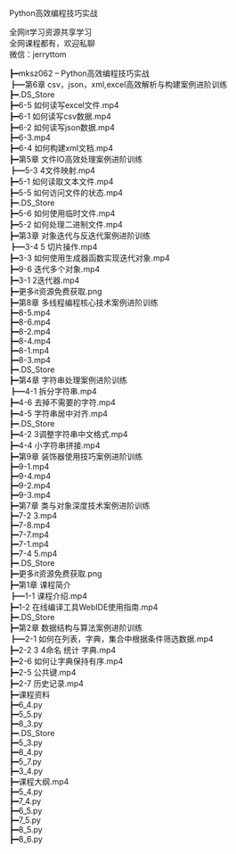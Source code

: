 Python高效编程技巧实战

全网it学习资源共享学习<br>全网课程都有，欢迎私聊<br>微信：jerryttom<br>

┣━mksz062 – Python高效编程技巧实战<br> ┣━第6章 csv，json，xml,excel高效解析与构建案例进阶训练<br> ┣━.DS_Store<br> ┣━6-5 如何读写excel文件.mp4<br> ┣━6-1 如何读写csv数据.mp4<br> ┣━6-2 如何读写json数据.mp4<br> ┣━6-3.mp4<br> ┣━6-4 如何构建xml文档.mp4<br> ┣━第5章 文件IO高效处理案例进阶训练<br> ┣━5-3 4文件映射.mp4<br> ┣━5-1 如何读取文本文件.mp4<br> ┣━5-5 如何访问文件的状态.mp4<br> ┣━.DS_Store<br> ┣━5-6 如何使用临时文件.mp4<br> ┣━5-2 如何处理二进制文件.mp4<br> ┣━第3章 对象迭代与反迭代案例进阶训练<br> ┣━3-4 5 切片操作.mp4<br> ┣━3-3 如何使用生成器函数实现迭代对象.mp4<br> ┣━9-6 迭代多个对象.mp4<br> ┣━3-1 2迭代器.mp4<br> ┣━更多it资源免费获取.png<br> ┣━第8章 多线程编程核心技术案例进阶训练<br> ┣━8-5.mp4<br> ┣━8-6.mp4<br> ┣━8-2.mp4<br> ┣━8-4.mp4<br> ┣━8-1.mp4<br> ┣━8-3.mp4<br> ┣━.DS_Store<br> ┣━第4章 字符串处理案例进阶训练<br> ┣━4-1 拆分字符串.mp4<br> ┣━4-6 去掉不需要的字符.mp4<br> ┣━4-5 字符串居中对齐.mp4<br> ┣━.DS_Store<br> ┣━4-2 3调整字符串中文格式.mp4<br> ┣━4-4 小字符串拼接.mp4<br> ┣━第9章 装饰器使用技巧案例进阶训练<br> ┣━9-1.mp4<br> ┣━9-4.mp4<br> ┣━9-2.mp4<br> ┣━9-3.mp4<br> ┣━第7章 类与对象深度技术案例进阶训练<br> ┣━7-2 3.mp4<br> ┣━7-8.mp4<br> ┣━7-7.mp4<br> ┣━7-1.mp4<br> ┣━7-4 5.mp4<br> ┣━.DS_Store<br> ┣━更多it资源免费获取.png<br> ┣━第1章 课程简介<br> ┣━1-1 课程介绍.mp4<br> ┣━1-2 在线编译工具WebIDE使用指南.mp4<br> ┣━.DS_Store<br> ┣━第2章 数据结构与算法案例进阶训练<br> ┣━2-1 如何在列表，字典，集合中根据条件筛选数据.mp4<br> ┣━2-2 3 4命名 统计 字典.mp4<br> ┣━2-6 如何让字典保持有序.mp4<br> ┣━2-5 公共键.mp4<br> ┣━2-7 历史记录.mp4<br> ┣━课程资料<br> ┣━6_4.py<br> ┣━5_5.py<br> ┣━8_3.py<br> ┣━.DS_Store<br> ┣━5_3.py<br> ┣━8_4.py<br> ┣━5_7.py<br> ┣━3_4.py<br> ┣━课程大纲.mp4<br> ┣━5_4.py<br> ┣━7_4.py<br> ┣━6_5.py<br> ┣━7_5.py<br> ┣━8_5.py<br> ┣━8_6.py